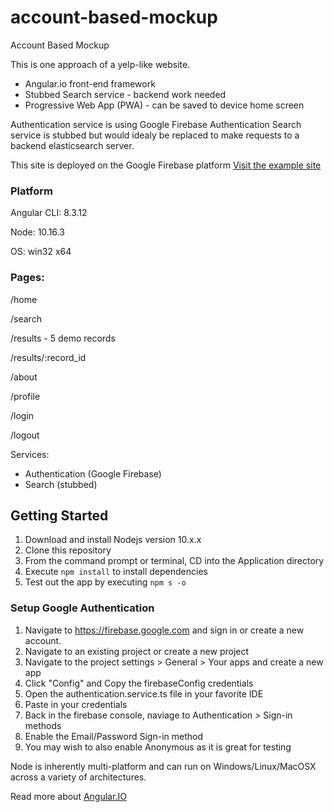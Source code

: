 # account-based-mockup
Account Based Mockup

This is one approach of a yelp-like website.
* Angular.io front-end framework
* Stubbed Search service - backend work needed
* Progressive Web App (PWA) - can be saved to device home screen

Authentication service is using Google Firebase Authentication
Search service is stubbed but would idealy be replaced to make requests to a backend elasticsearch server.

This site is deployed on the Google Firebase platform
[Visit the example site](https://account-based-mockup.firebaseapp.com/)

### Platform
Angular CLI: 8.3.12

Node: 10.16.3

OS: win32 x64

### Pages:
  /home
  
  /search
  
  /results - 5 demo records
  
  /results/:record_id
  
  /about
  
  /profile
  
  /login
  
  /logout
  

Services:
* Authentication (Google Firebase)
* Search (stubbed)

## Getting Started
1. Download and install Nodejs version 10.x.x
2. Clone this repository
3. From the command prompt or terminal, CD into the Application directory
4. Execute `npm install` to install dependencies
5. Test out the app by executing `npm s -o`

### Setup Google Authentication
1. Navigate to https://firebase.google.com and sign in or create a new account.
2. Navigate to an existing project or create a new project
3. Navigate to the project settings > General > Your apps and create a new app
4. Click "Config" and Copy the firebaseConfig credentials
5. Open the authentication.service.ts file in your favorite IDE
6. Paste in your credentials
7. Back in the firebase console, naviage to Authentication > Sign-in methods
8. Enable the Email/Password Sign-in method
9. You may wish to also enable Anonymous as it is great for testing

Node is inherently multi-platform and can run on Windows/Linux/MacOSX across a variety of architectures.

Read more about [Angular.IO](https://angular.io)
